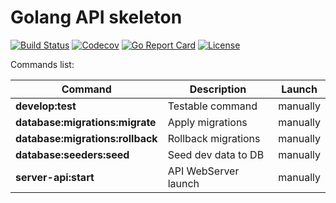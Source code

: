 # Golang API skeleton
[![Build Status](https://app.travis-ci.com/Kachit/golang-api-skeleton.svg?branch=master)](https://app.travis-ci.com/Kachit/golang-api-skeleton)
[![Codecov](https://codecov.io/gh/Kachit/golang-api-skeleton/branch/master/graph/badge.svg?token=L1DIXLCL4s)](https://codecov.io/gh/Kachit/golang-api-skeleton)
[![Go Report Card](https://goreportcard.com/badge/github.com/kachit/golang-api-skeleton)](https://goreportcard.com/report/github.com/kachit/golang-api-skeleton)
[![License](https://img.shields.io/github/license/mashape/apistatus.svg)](https://github.com/kachit/golang-api-skeleton/blob/master/LICENSE)

Commands list:

| Command | Description | Launch |
| ------ | ------ |------ |
| **develop:test** | Testable command | manually |
| **database:migrations:migrate** | Apply migrations | manually |
| **database:migrations:rollback** | Rollback migrations | manually |
| **database:seeders:seed** | Seed dev data to DB | manually |
| **server-api:start** | API WebServer launch | manually |